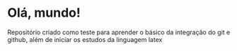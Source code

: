 # Olá, mundo!
 Repositório criado como teste para aprender o básico da integração do git e github, além de iniciar os estudos da linguagem latex
